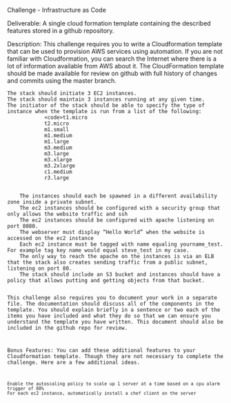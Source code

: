 Challenge - Infrastructure as Code

Deliverable:
A single cloud formation template containing the described features stored in a github repository.  

Description:
This challenge requires you to write a Cloudformation template that can be used to provision AWS services using automation. If you are not familiar with Cloudformation, you can search the Internet where there is a lot of information available from AWS about it. The CloudFormation template should be made available for review on github with full history of changes and commits using the master branch. 

    The stack should initiate 3 EC2 instances. 
    The stack should maintain 3 instances running at any given time. 
    The initiator of the stack should be able to specify the type of instance when the template is run from a list of the following:
                <code>t1.micro
                t2.micro
                m1.small
                m1.medium
                m1.large
                m3.medium
                m3.large
                m3.xlarge
                m3.2xlarge
                c1.medium
                r3.large
<code>
    The instances should each be spawned in a different availability zone inside a private subnet. 
    The ec2 instances should be configured with a security group that only allows the website traffic and ssh
    The ec2 instances should be configured with apache listening on port 8080. 
    The webserver must display “Hello World” when the website is accessed on the ec2 instance
    Each ec2 instance must be tagged with name equaling yourname_test. For example tag key name would equal steve_test in my case. 
    The only way to reach the apache on the instances is via an ELB that the stack also creates sending traffic from a public subnet, listening on port 80.
    The stack should include an S3 bucket and instances should have a policy that allows putting and getting objects from that bucket.

This challenge also requires you to document your work in a separate file. The documentation should discuss all of the components in the template. You should explain briefly in a sentence or two each of the items you have included and what they do so that we can ensure you understand the template you have written. This document should also be included in the github repo for review. 

Bonus Features:
You can add these additional features to your Cloudformation template. Though they are not necessary to complete the challenge. Here are a few additional ideas.

    Enable the autoscaling policy to scale up 1 server at a time based on a cpu alarm trigger of 80%
    For each ec2 instance, automatically install a chef client on the server
